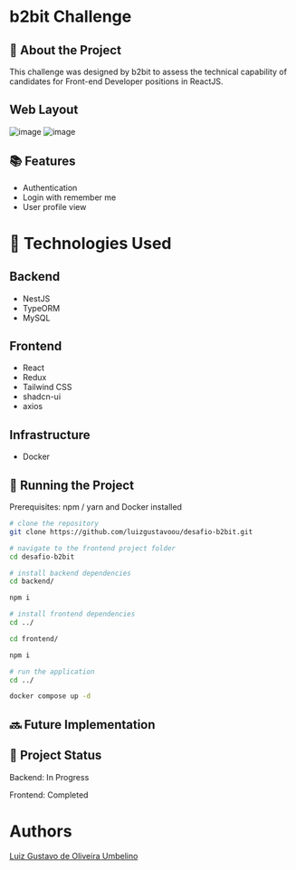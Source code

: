 # b2bit Challenge

## :memo: About the Project
This challenge was designed by b2bit to assess the technical capability of candidates for Front-end Developer positions in ReactJS.

## Web Layout
![image](https://github.com/luizgustavoou/desafio-b2bit/assets/89609312/7c7d8e39-fb07-493a-8deb-da4d49f745ca)
![image](https://github.com/luizgustavoou/desafio-b2bit/assets/89609312/0a23106d-9ad5-41e4-a721-1e8bbf55cbe7)

## :books: Features
- Authentication
- Login with remember me
- User profile view

# :wrench: Technologies Used
## Backend
* NestJS
* TypeORM
* MySQL

## Frontend
* React
* Redux
* Tailwind CSS
* shadcn-ui
* axios

## Infrastructure
* Docker

## :rocket: Running the Project
Prerequisites: npm / yarn and Docker installed

```bash
# clone the repository
git clone https://github.com/luizgustavoou/desafio-b2bit.git

# navigate to the frontend project folder
cd desafio-b2bit

# install backend dependencies
cd backend/

npm i

# install frontend dependencies
cd ../

cd frontend/

npm i

# run the application
cd ../

docker compose up -d
```

## :soon: Future Implementation

## :dart: Project Status
<p>Backend: In Progress</p>
<p>Frontend: Completed</p>

# Authors
<a href="https://github.com/luizgustavoou">Luiz Gustavo de Oliveira Umbelino</a><br>
